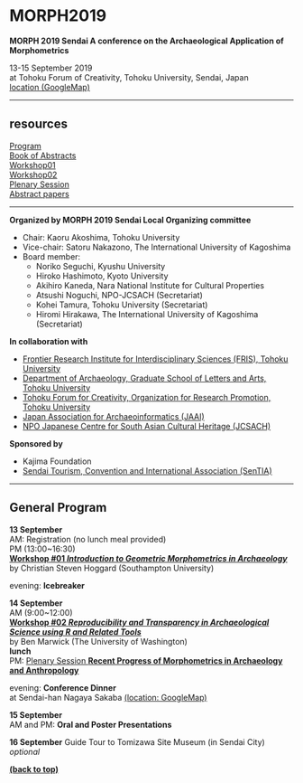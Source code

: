 # MORPH2019
**MORPH 2019 Sendai A conference on the Archaeological Application of Morphometrics**  

13-15 September 2019  
at Tohoku Forum of Creativity, Tohoku University, Sendai, Japan  
[location (GoogleMap)](https://www.google.co.jp/maps/place/%E6%9D%B1%E5%8C%97%E5%A4%A7%E5%AD%A6+%E7%9F%A5%E3%81%AE%E5%89%B5%E5%87%BA%E3%82%BB%E3%83%B3%E3%82%BF%E3%83%BC/@38.2544253,140.8716935,17z/data=!4m5!3m4!1s0x0:0xac7d640da99c1a3d!8m2!3d38.2543654!4d140.8739452?hl=en&authuser=0)  
____

## resources  
[Program](#general-program)  
[Book of Abstracts](https://github.com/kotdijian/MORPH2019/blob/master/Abstract.pdf)  
[Workshop01](https://github.com/CSHoggard/-Morph2019)  
[Workshop02](https://github.com/benmarwick/2019-09-14-morph2019)  
[Plenary Session](https://github.com/kotdijian/MORPH2019/blob/master/plenary.md)  
[Abstract papers](https://github.com/kotdijian/MORPH2019/blob/master/Abstract_Papers.md)  
****

**Organized by MORPH 2019 Sendai Local Organizing committee**
- Chair:	Kaoru Akoshima, Tohoku University  
- Vice-chair: 	Satoru Nakazono, The International University of Kagoshima  
- Board member:
    - Noriko Seguchi, Kyushu University  
    - Hiroko Hashimoto, Kyoto University  
    - Akihiro Kaneda, Nara National Institute for Cultural Properties  
    - Atsushi Noguchi, NPO-JCSACH (Secretariat)  
    - Kohei Tamura, Tohoku University (Secretariat)  
    - Hiromi Hirakawa, The International University of Kagoshima (Secretariat)

**In collaboration with**  
- [Frontier Research Institute for Interdisciplinary Sciences (FRIS), Tohoku University](http://www.fris.tohoku.ac.jp/en/)  
- [Department of Archaeology, Graduate School of Letters and Arts, Tohoku University](https://www.sal.tohoku.ac.jp/en/research/specializations/lab/---id-16.html)  
- [Tohoku Forum for Creativity, Organization for Research Promotion, Tohoku University](http://www.tfc.tohoku.ac.jp/)  
- [Japan Association for Archaeoinformatics (JAAI)](https://www.archaeo-info.org/)  
- [NPO Japanese Centre for South Asian Cultural Heritage (JCSACH)](https://sites.google.com/site/npojcsach/)  

**Sponsored by**  
- Kajima Foundation  
- [Sendai Tourism, Convention and International Association (SenTIA)](https://www.sentia-sendai.jp/english-guide/)  
****

## General Program

**13 September**  
AM: Registration (no lunch meal provided)  
PM (13:00~16:30)  
[**Workshop #01 *Introduction to Geometric Morphometrics in Archaeology***](https://github.com/CSHoggard/-Morph2019)  
by Christian Steven Hoggard (Southampton University)  

evening: **Icebreaker**  

**14 September**  
AM (9:00~12:00)  
[**Workshop #02 *Reproducibility and Transparency in Archaeological Science using R and Related Tools***](https://github.com/benmarwick/2019-09-14-morph2019)  
by Ben Marwick (The University of Washington)  
**lunch**  
PM: [Plenary Session **Recent Progress of Morphometrics in Archaeology and Anthropology**](https://github.com/kotdijian/MORPH2019/blob/master/plenary.md)  

evening: **Conference Dinner**  
at Sendai-han Nagaya Sakaba [(location: GoogleMap)](https://www.google.co.jp/maps/place/%E4%BC%8A%E9%81%94%E8%97%A9%E9%95%B7%E5%B1%8B%E9%85%92%E5%A0%B4/@38.262835,140.8696084,17z/data=!3m1!4b1!4m5!3m4!1s0x5f8a283b39e416b1:0xc63a0e01518e102f!8m2!3d38.262835!4d140.871797?hl=en&authuser=0)

**15 September**  
AM and PM: **Oral and Poster Presentations**  

**16 September**
Guide Tour to Tomizawa Site Museum (in Sendai City) *optional*  

[**(back to top)**](#MORPH2019)
